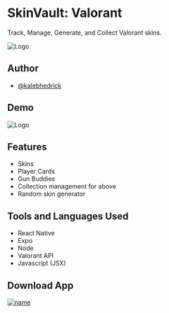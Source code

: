 
# SkinVault: Valorant

Track, Manage, Generate, and Collect Valorant skins.


![Logo](https://github.com/KalebHedrick/VaultSkin-Valorant/blob/main/assets/android-chrome-512x512.png)


## Author

- [@kalebhedrick](https://github.com/KalebHedrick)



## Demo

![Logo](https://github.com/KalebHedrick/VaultSkin-Valorant/blob/main/assets/tutorialPics/tutorial2.gif)


## Features

- Skins
- Player Cards
- Gun Buddies
- Collection management for above
- Random skin generator


## Tools and Languages Used

- React Native
- Expo 
- Node
- Valorant API
- Javascript (JSX)


## Download App

[![name](https://github.com/KalebHedrick/VaultSkin-Valorant/blob/main/assets/googleplay.png)](https://twitter.com/home)

